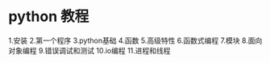 
# python 教程

1.安装
2.第一个程序
3.python基础
4.函数
5.高级特性
6.函数式编程
7.模块
8.面向对象编程
9.错误调试和测试
10.io编程
11.进程和线程

